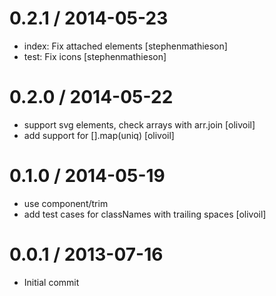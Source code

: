 
0.2.1 / 2014-05-23 
==================

 * index: Fix attached elements [stephenmathieson]
 * test: Fix icons [stephenmathieson]

0.2.0 / 2014-05-22 
==================

 * support svg elements, check arrays with arr.join [olivoil]
 * add support for [].map(uniq) [olivoil]

0.1.0 / 2014-05-19 
==================

 * use component/trim
 * add test cases for classNames with trailing spaces [olivoil]

0.0.1 / 2013-07-16
==================

 * Initial commit
